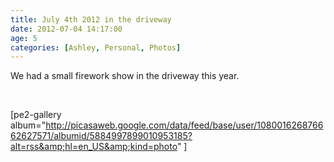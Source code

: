```yaml
---
title: July 4th 2012 in the driveway
date: 2012-07-04 14:17:00
age: 5
categories: [Ashley, Personal, Photos]
---
```

We had a small firework show in the driveway this year.

&nbsp;

[pe2-gallery album="http://picasaweb.google.com/data/feed/base/user/108001626876662627571/albumid/5884997899010953185?alt=rss&amp;hl=en_US&amp;kind=photo" ]
